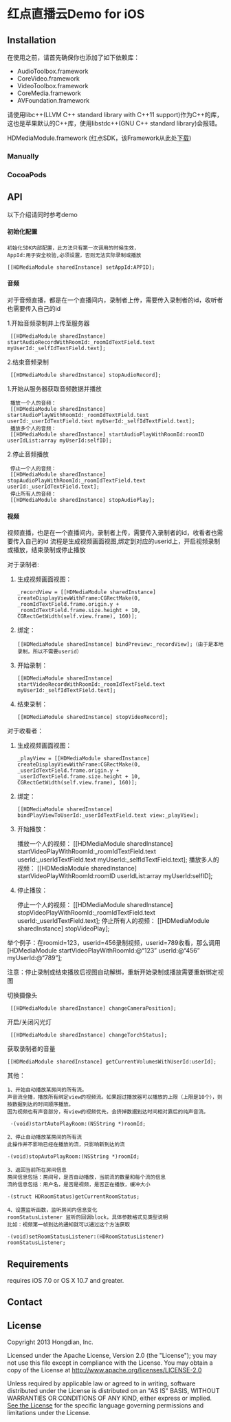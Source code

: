 
# 红点直播云Demo for iOS #

## Installation  ##

 在使用之前，请首先确保你也添加了如下依赖库：
 
  * AudioToolbox.framework
  * CoreVideo.framework
  * VideoToolbox.framework
  * CoreMedia.framework
  * AVFoundation.framework

请使用libc++(LLVM C++ standard library with C++11 support)作为C++的库，
这也是苹果默认的C++库，使用libstdc++(GNU C++ standard library)会报错。

HDMediaModule.framework (红点SDK，该Framework从此处[下载]( http://media-sdk.b0.upaiyun.com/ios-live-sdk/HDMediaModule.framework.20160401.zip))

### Manually ####



### CocoaPods ###

## API ##
 以下介绍请同时参考demo

#### 初始化配置 ####

    初始化SDK内部配置，此方法只有第一次调用的时候生效，
    AppId:用于安全校验,必须设置，否则无法实际录制或播放

    [[HDMediaModule sharedInstance] setAppId:APPID];


#### 音频 ####
  对于音频直播，都是在一个直播间内，录制者上传，需要传入录制者的id，收听者也需要传入自己的id
  
  1.开始音频录制并上传至服务器
 
     [[HDMediaModule sharedInstance] startAudioRecordWithRoomId:_roomIdTextField.text myUserId:_selfIdTextField.text];
 
  2.结束音频录制
 
     [[HDMediaModule sharedInstance] stopAudioRecord];
 
  1.开始从服务器获取音频数据并播放
 
     播放一个人的音频：
     [[HDMediaModule sharedInstance] startAudioPlayWithRoomId:_roomIdTextField.text userId:_userIdTextField.text myUserId:_selfIdTextField.text];
     播放多个人的音频：
     [[HDMediaModule sharedInstance] startAudioPlayWithRoomId:roomID userIdList:array myUserId:selfID];

 
   2.停止音频播放
 
     停止一个人的音频：
     [[HDMediaModule sharedInstance] stopAudioPlayWithRoomId:_roomIdTextField.text userId:_userIdTextField.text];
     停止所有人的音频：
     [[HDMediaModule sharedInstance] stopAudioPlay];

#### 视频 ####

  视频直播，也是在一个直播间内，录制者上传，需要传入录制者的id，收看者也需要传入自己的id
  流程是生成视频画面视图,绑定到对应的userid上，开启视频录制或播放，结束录制或停止播放

  对于录制者:
  
  1. 生成视频画面视图：
  
         _recordView = [[HDMediaModule sharedInstance] createDisplayViewWithFrame:CGRectMake(0, _roomIdTextField.frame.origin.y + _roomIdTextField.frame.size.height + 10, CGRectGetWidth(self.view.frame), 160)];
  
  2. 绑定：
  
         [[HDMediaModule sharedInstance] bindPreview:_recordView];（由于是本地录制，所以不需要userid）
  
  3. 开始录制：
  
         [[HDMediaModule sharedInstance] startVideoRecordWithRoomId:_roomIdTextField.text myUserId:_selfIdTextField.text];
  
  4. 结束录制： 
  
         [[HDMediaModule sharedInstance] stopVideoRecord];

  
对于收看者：
  
  1. 生成视频画面视图： 
  
         _playView = [[HDMediaModule sharedInstance] createDisplayViewWithFrame:CGRectMake(0, _userIdTextField.frame.origin.y + _userIdTextField.frame.size.height + 10, CGRectGetWidth(self.view.frame), 160)];
  
  2. 绑定：
  
         [[HDMediaModule sharedInstance] bindPlayViewToUserId:_userIdTextField.text view:_playView];
  
  3. 开始播放：
  
        播放一个人的视频：
        [[HDMediaModule sharedInstance] startVideoPlayWithRoomId:_roomIdTextField.text userId:_userIdTextField.text myUserId:_selfIdTextField.text];
        播放多人的视频：
        [[HDMediaModule sharedInstance] startVideoPlayWithRoomId:roomID userIdList:array myUserId:selfID];
 
  4. 停止播放：
  
        停止一个人的视频：
        [[HDMediaModule sharedInstance] stopVideoPlayWithRoomId:_roomIdTextField.text userId:_userIdTextField.text];
        停止所有人的视频：
        [[HDMediaModule sharedInstance] stopVideoPlay];
 
 
举个例子：在roomid=123，userid=456录制视频，userid=789收看，那么调用[HDMediaModule startVideoPlayWithRoomId:@“123” userId:@“456” myUserId:@“789”];

注意：停止录制或结束播放后视图自动解绑，重新开始录制或播放需要重新绑定视图
  
  切换摄像头
  
     [[HDMediaModule sharedInstance] changeCameraPosition];
  
  开启/关闭闪光灯
  
     [[HDMediaModule sharedInstance] changeTorchStatus];
     
  获取录制者的音量
  
    [[HDMediaModule sharedInstance] getCurrentVolumesWithUserId:userId];   
     
 其他：
 
    
    1、开始自动播放某房间的所有流。
    声音流全播，播放所有绑定view的视频流。如果超过播放器可以播放的上限（上限是10个），则按数据到达的时间顺序播放。
    因为视频也有声音部分，有view的视频优先，会挤掉数据到达时间相对靠后的纯声音流。
    
     -(void)startAutoPlayRoom:(NSString *)roomId;
     
    2、停止自动播放某房间的所有流
    此操作并不影响已经在播放的流，只影响新到达的流
 
    -(void)stopAutoPlayRoom:(NSString *)roomId;
    
    3、返回当前所在房间信息
    房间信息包括：房间号，是否自动播放，当前流的数量和每个流的信息
    流的信息包括：用户名，是否是视频，是否正在播放，缓冲大小
    
    -(struct HDRoomStatus)getCurrentRoomStatus;

    4、设置监听函数，监听房间内信息变化
	roomStatusListener 监听的回调block，具体参数格式见类型说明
	比如：视频第一帧到达的通知就可以通过这个方法获取
	
	-(void)setRoomStatusListener:(HDRoomStatusListener) roomStatusListener;

## Requirements ##

 requires iOS 7.0 or OS X 10.7 and greater.

## Contact ##


## License ##

Copyright 2013 Hongdian, Inc.

Licensed under the Apache License, Version 2.0 (the "License"); you may not use this file except in compliance with the License. You may obtain a copy of the License at http://www.apache.org/licenses/LICENSE-2.0

Unless required by applicable law or agreed to in writing, software distributed under the License is distributed on an "AS IS" BASIS, WITHOUT WARRANTIES OR CONDITIONS OF ANY KIND, either express or implied. [See the License](LICENSE.txt) for the specific language governing permissions and limitations under the License.
